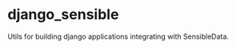 django_sensible
===============

Utils for building django applications integrating with SensibleData.
